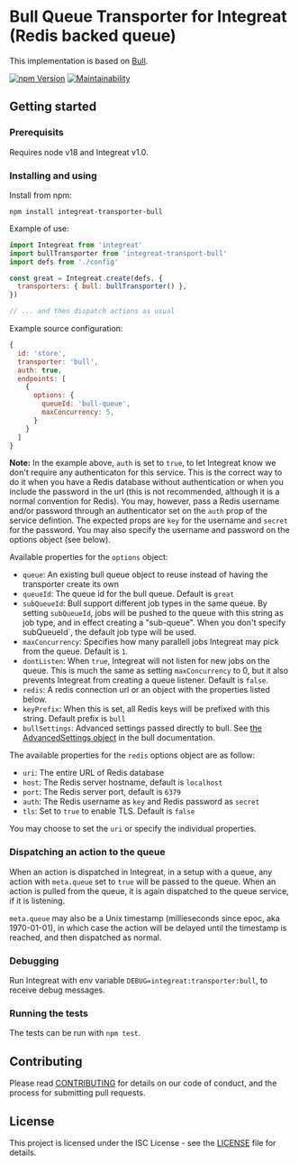 # Bull Queue Transporter for Integreat (Redis backed queue)

This implementation is based on [Bull](https://github.com/OptimalBits/bull).

[![npm Version](https://img.shields.io/npm/v/integreat-transporter-bull.svg)](https://www.npmjs.com/package/integreat-transporter-bull)
[![Maintainability](https://api.codeclimate.com/v1/badges/1d4b81103596d082db28/maintainability)](https://codeclimate.com/github/integreat-io/integreat-transporter-bull/maintainability)

## Getting started

### Prerequisits

Requires node v18 and Integreat v1.0.

### Installing and using

Install from npm:

```
npm install integreat-transporter-bull
```

Example of use:

```javascript
import Integreat from 'integreat'
import bullTransporter from 'integreat-transport-bull'
import defs from './config'

const great = Integreat.create(defs, {
  transporters: { bull: bullTransporter() },
})

// ... and then dispatch actions as usual
```

Example source configuration:

```javascript
{
  id: 'store',
  transporter: 'bull',
  auth: true,
  endpoints: [
    {
      options: {
        queueId: 'bull-queue',
        maxConcurrency: 5,
      }
    }
  ]
}
```

**Note:** In the example above, `auth` is set to `true`, to let Integreat know
we don't require any authenticaton for this service. This is the correct way to
do it when you have a Redis database without authentication or when you include
the password in the url (this is not recommended, although it is a normal
convention for Redis). You may, however, pass a Redis username and/or password
through an authenticator set on the `auth` prop of the service defintion. The
expected props are `key` for the username and `secret` for the password. You may
also specify the username and password on the options object (see below).

Available properties for the `options` object:

- `queue`: An existing bull queue object to reuse instead of having the
  transporter create its own
- `queueId`: The queue id for the bull queue. Default is `great`
- `subQueueId`: Bull support different job types in the same queue. By setting
  `subQueueId`, jobs will be pushed to the queue with this string as job type,
  and in effect creating a "sub-queue". When you don't specify subQueueId`, the
  default job type will be used.
- `maxConcurrency`: Specifies how many parallell jobs Integreat may pick from
  the queue. Default is `1`.
- `dontListen`: When `true`, Integreat will not listen for new jobs on the
  queue. This is much the same as setting `maxConcurrency` to 0, but it also
  prevents Integreat from creating a queue listener. Default is `false`.
- `redis`: A redis connection url or an object with the properties listed below.
- `keyPrefix`: When this is set, all Redis keys will be prefixed with this
  string. Default prefix is `bull`
- `bullSettings`: Advanced settings passed directly to bull. See
  [the AdvancedSettings object](https://github.com/OptimalBits/bull/blob/develop/REFERENCE.md#queue)
  in the bull documentation.

The available properties for the `redis` options object are as follow:

- `uri`: The entire URL of Redis database
- `host`: The Redis server hostname, default is `localhost`
- `port`: The Redis server port, default is `6379`
- `auth`: The Redis username as `key` and Redis password as `secret`
- `tls`: Set to `true` to enable TLS. Default is `false`

You may choose to set the `uri` or specify the individual properties.

### Dispatching an action to the queue

When an action is dispatched in Integreat, in a setup with a queue, any action
with `meta.queue` set to `true` will be passed to the queue. When an action is
pulled from the queue, it is again dispatched to the queue service, if it is
listening.

`meta.queue` may also be a Unix timestamp (millieseconds since epoc, aka
1970-01-01), in which case the action will be delayed until the timestamp is
reached, and then dispatched as normal.

### Debugging

Run Integreat with env variable `DEBUG=integreat:transporter:bull`, to receive
debug messages.

### Running the tests

The tests can be run with `npm test`.

## Contributing

Please read
[CONTRIBUTING](https://github.com/integreat-io/integreat-transporter-bull/blob/master/CONTRIBUTING.md)
for details on our code of conduct, and the process for submitting pull
requests.

## License

This project is licensed under the ISC License - see the
[LICENSE](https://github.com/integreat-io/integreat-transporter-bull/blob/master/LICENSE)
file for details.
